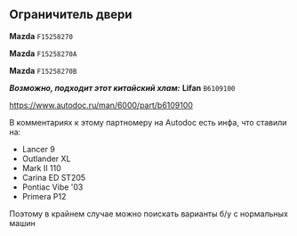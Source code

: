 ## Ограничитель двери

__Mazda__ `F15258270`

__Mazda__ `F15258270A`

__Mazda__ `F15258270B`

***Возможно, подходит этот китайский хлам:*** __Lifan__ `B6109100`

https://www.autodoc.ru/man/6000/part/b6109100

В комментариях к этому партномеру на Autodoc есть инфа, что ставили на:
- Lancer 9
- Outlander XL
- Mark II 110
- Carina ED ST205
- Pontiac Vibe '03
- Primera P12

Поэтому в крайнем случае можно поискать варианты б/у с нормальных машин